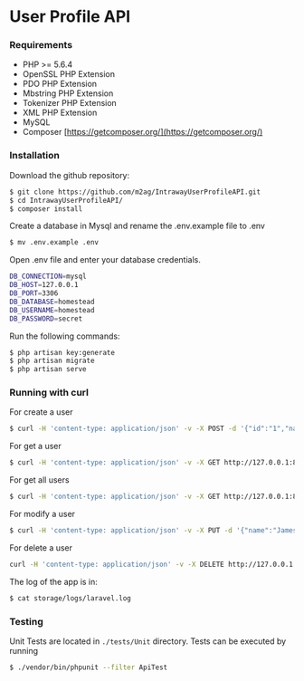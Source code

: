 # User Profile API

### Requirements 

 * PHP >= 5.6.4
 * OpenSSL PHP Extension
 * PDO PHP Extension
 * Mbstring PHP Extension
 * Tokenizer PHP Extension
 * XML PHP Extension
 * MySQL
 * Composer [https://getcomposer.org/](https://getcomposer.org/)

### Installation 

Download the github repository:

```sh
$ git clone https://github.com/m2ag/IntrawayUserProfileAPI.git
$ cd IntrawayUserProfileAPI/
$ composer install
```

Create a database in Mysql and rename the .env.example file to .env

```sh
$ mv .env.example .env
```

Open .env file and enter your database credentials.

```sh
DB_CONNECTION=mysql
DB_HOST=127.0.0.1
DB_PORT=3306
DB_DATABASE=homestead
DB_USERNAME=homestead
DB_PASSWORD=secret
```

Run the following commands:

```sh
$ php artisan key:generate
$ php artisan migrate
$ php artisan serve
```

### Running with curl

For create a user

```sh
$ curl -H 'content-type: application/json' -v -X POST -d '{"id":"1","name":"James","email":"james@gmail.com","image":"jm10.png"}' http://127.0.0.1:8000/api/users 
```

For get a user

```sh
$ curl -H 'content-type: application/json' -v -X GET http://127.0.0.1:8000/api/users/1
```

For get all users

```sh
$ curl -H 'content-type: application/json' -v -X GET http://127.0.0.1:8000/api/users
```

For modify a user 

```sh
$ curl -H 'content-type: application/json' -v -X PUT -d '{"name":"James Rodriguez","email":"james.rodriguez@gmail.com","image":"james.png"}'  http://127.0.0.1:8000/api/users/1
```

For delete a user

```sh
curl -H 'content-type: application/json' -v -X DELETE http://127.0.0.1:8000/api/users/1
```


The log of the app is in:

```sh
$ cat storage/logs/laravel.log 
```

### Testing

Unit Tests are located in `./tests/Unit` directory. Tests can be executed by running

```sh
$ ./vendor/bin/phpunit --filter ApiTest 
```
